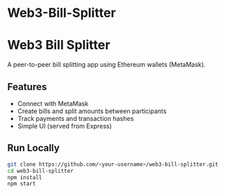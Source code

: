 # Web3-Bill-Splitter
# Web3 Bill Splitter

A peer-to-peer bill splitting app using Ethereum wallets (MetaMask).

## Features
- Connect with MetaMask
- Create bills and split amounts between participants
- Track payments and transaction hashes
- Simple UI (served from Express)

## Run Locally
```bash
git clone https://github.com/<your-username>/web3-bill-splitter.git
cd web3-bill-splitter
npm install
npm start

